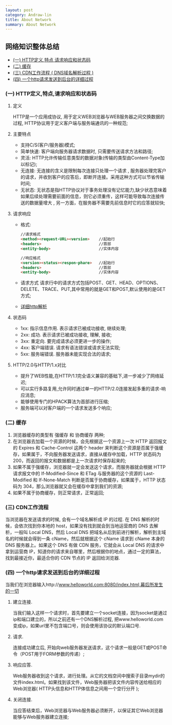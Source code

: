 ```yaml
---
layout: post
category: Andraw-lin
title: About Network
summary: About Network
---
```


## **网络知识整体总结**

 - [(一) HTTP定义,特点,请求响应和状态码](#一-http定义特点请求响应和状态码)
 - [(二) 缓存](#二-缓存)
 - [(三) CDN工作流程 ( DNS域名解析过程 )](#三-cdn工作流程)
 - [(四) 一个http请求发送到后台的详细过程](#四-一个http请求发送到后台的详细过程)

### (一) HTTP定义,特点,请求响应和状态码

 1. 定义
 
    HTTP是一个应用成协议, 用于定义WEB浏览器与WEB服务器之间交换数据的过程, HTTP协议用于定义客户端与服务端通讯的一种规范;

 2. 主要特点

    - 支持C/S(客户/服务器)模式;
    - 简单快速: 
      客户端向服务器请求数据时, 只需要传送请求方法和路径;
    - 灵活: 
      HTTP允许传输任意类型的数据对象(传输的类型由Content-Type加以标记);
    - 无连接:
      无连接的含义是限制每次连接只处理一个请求 , 服务器处理完客户的请求，并收到客户的应答后，即断开连接。采用这种方式可以节省传输时间;
    - 无状态:
      无状态是指HTTP协议对于事务处理没有记忆能力,缺少状态意味着如果后续处理需要前面的信息，则它必须重传，这样可能导致每次连接传送的数据量增大 , 另一方面，在服务器不需要先前信息时它的应答就较快;
      
 3. 请求响应
 
    - 格式:

      ```html
      //请求格式
      <method><request-URL><version>    //起始行
      <headers>                         //首部
      <entity-body>                     //实体内容
      
      //响应格式
      <version><status><respon-phare>   //起始行
      <headers>                         //首部
      <entity-body>                     //实体内容
      ```
    
    - 请求方式
      请求行中的请求方式包括POST、GET、HEAD、OPTIONS、DELETE、TRACE、PUT,其中常用的就是GET和POST,默认使用的是GET方式;
      
    - [详细http解析](https://github.com/Andraw-lin/FE-Knowledge-Summary/blob/master/HTML/Know-About-HTTP.md)
    

 4. 状态码

    - 1xx: 指示信息作用. 表示请求已被成功接收, 继续处理;
    - 2xx: 成功. 表示请求已被成功接收, 理解, 接收;
    - 3xx: 重定向. 要完成请求必须更进一步的操作;
    - 4xx: 客户端错误. 请求有语法错误或请求无法实现;
    - 5xx: 服务端错误. 服务器未能实现合法的请求;
    
 5. HTTP/2.0与HTTP/1.x对比

    - 提升了WEB性能,在HTTP/1.1完全语义兼容的基础下,进一步减少了网络延迟;
    - 可以实行多路复用,允许同时通过单一的HTTP/2.0连接发起多重的请求-响应消息;
    - 能够使用专门的HPACK算法为首部进行压缩;
    - 服务端可以对客户端的一个请求发送多个响应;
      
### (二) 缓存

 1. 浏览器缓存的类型有 强缓存 和 协商缓存 两种;
 2. 在浏览器去加载一个资源的时候，会先根据这一个资源上一次 HTTP 返回报文的 Expires 和 Cache-Control 这两个 header 来判断这个资源是否属于强缓存，如果属于，不向服务器发送请求，直接从缓存中加载，HTTP 状态码为 200，而返回的报文和数据都是上一次请求时保存起来的;
 3. 如果不属于强缓存，浏览器就一定会发送这个请求，而服务器就会根据 HTTP 请求报文中的 If-Modified-Since 和 ETag 与服务器的这个资源的 Last-Modified 和 If-None-Match 判断是否属于协商缓存，如果属于，HTTP 状态码为 304，那么浏览器就又会在缓存中拿到我们的资源;
 4. 如果不属于协商缓存，则正常请求，正常返回;

### (三) CDN工作流程

当浏览器在发送请求的时候, 会有一个域名解析成 IP 的过程. 在 DNS 解析的时候，会依次找到你本地的 host，如果没有找到就会到当地运营商的 DNS 去解析，一般叫 Local DNS，然后 Local DNS 把域名从后到前进行解析，解析到主域名的时候就会得到一条 cName，然后就根据这个 cName 请求到 cName 本身的 DNS 服务器上。如果这个 DNS 有做 CDN 服务，它就会从 Local DNS 的请求中拿到运营商 IP，知道你的请求来自哪里，然后根据你的地点，通过一定的算法，找到最接近你，最适合你的 CDN 节点的 IP 返回给浏览器.


### (四) 一个http请求发送到后台的详细过程

当我们在浏览器输入http://www.helloworld.com:8080/index.html,幕后所发生的一切

 1. 建立连接. 

    当我们输入这样一个请求时，首先要建立一个socket连接，因为socket是通过ip和端口建立的，所以之前还有一个DNS解析过程, 把www.helloworld.com变成ip，如果url里不包含端口号，则会使用该协议的默认端口号.
    
 2. 请求.

    连接成功建立后, 开始向web服务器发送请求，这个请求一般是GET或POST命令（POST用于FORM参数的传递）;
    

 3. 响应应答.

    Web服务器收到这个请求，进行处理。从它的文档空间中搜索子目录mydir的文件index.html。如果找到该文件，Web服务器把该文件内容传送给相应的Web浏览器( HTTP头信息和HTTP体信息之间用一个空行分开 );
    

 4. 关闭连接.

    当应答结束后，Web浏览器与Web服务器必须断开，以保证其它Web浏览器能够与Web服务器建立连接;
